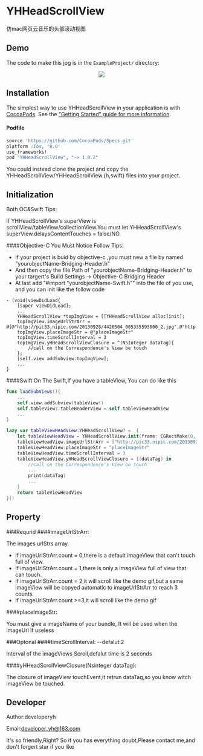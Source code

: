# YHHeadScrollView
仿mac网页云音乐的头部滚动视图

Demo
----

The code to make this jpg is in the `ExampleProject/` directory:

<p align="center">
<img src="http://i.imgur.com/xrB0iQZ.gif">
</p>

Installation
------------

The simplest way to use YHHeadScrollView in your application is with [CocoaPods](http://cocoapods.org). See the ["Getting Started" guide for more information](http://guides.cocoapods.org/using/using-cocoapods.html).

#### Podfile

```ruby
source 'https://github.com/CocoaPods/Specs.git'
platform :ios, '8.0'
use_frameworks!
pod "YHHeadScrollView", "~> 1.0.2"
```

You could instead clone the project and copy the YHHeadScrollView/YHHeadScrollView.{h,swift} files into your project.

Initialization
--------------
Both OC&Swift Tips:

If YHHeadScrollView's superView is scrollView/tableView/collectionView.You must let YHHeadScrollView's superView.delaysContentTouches = false/NO.

####Objective-C
You Must Notice Follow Tips:
- If your project is buid by objective-c ,you must new a file by named "yourobjectName-Bridging-Header.h"
- And then copy the file Path of "yourobjectName-Bridging-Header.h" to your targert's Build Settings  -> Objective-C Bridging Header 
- At last add "#import "yourobjectName-Swift.h"" into the file of you use, and you can init like the follow code 

``` objc
- (void)viewDidLoad{
    [super viewDidLoad];
    ...
    YHHeadScrollView *topImgView = [[YHHeadScrollView alloc]init];
    topImgView.imageUrlStrArr = @[@"http://pic33.nipic.com/20130928/4420504_005335593000_2.jpg",@"http://pic.58pic.com/58pic/13/43/94/88258PICeV4_1024.jpg",@"http://pic26.nipic.com/20130127/9391931_094607395166_2.jpg"];
    topImgView.placeImageStr = @"placeImageStr"
    topImgView.timeScrollInterval = 3
    topImgView.yHHeadScrollViewClosure = ^(NSInteger dataTag){
        //call on the Correspondence's View be touch
    };
    [self.view addSubview:topImgView];
    ...
}
```

####Swift
On The Swift,If you have a tableView, You can do like this
``` swift
func loadSubViews(){
    ...
    self.view.addSubview(tableView!)
    self.tableView?.tableHeaderView = self.tableViewHeadView
    ... 
}

lazy var tableViewHeadView:YHHeadScrollView? =  {
    let tableViewHeadView = YHHeadScrollView.init(frame: CGRectMake(0, 0, UIScreen.mainScreen().bounds.width, 150))
    tableViewHeadView.imageUrlStrArr = ["http://pic33.nipic.com/20130928/4420504_005335593000_2.jpg","http://pic.58pic.com/58pic/13/43/94/88258PICeV4_1024.jpg","http://pic26.nipic.com/20130127/9391931_094607395166_2.jpg","http://pic61.nipic.com/file/20150311/20613793_172336144198_2.png","http://pic.58pic.com/10/20/29/99bOOOPIC77.jpg","http://pic15.nipic.com/20110630/6322714_105943746342_2.jpg","http://pic26.nipic.com/20130127/9391931_094607395166_2.jpg"]
    tableViewHeadView.placeImageStr = "placeImageStr"
    tableViewHeadView.timeScrollInterval = 3
    tableViewHeadView.yHHeadScrollViewClosure = {(dataTag) in
        //call on the Correspondence's View be touch
        ...
        print(dataTag)
        ...
    }
    return tableViewHeadView
}()
```

Property
-------

###Requrid
####imageUrlStrArr:

The images urlStrs array.
- If imageUrlStrArr.count = 0,there is a default imageView that can't touch full of view.
- If imageUrlStrArr.count = 1,there is only a imageView full of view that can touch.
- If imageUrlStrArr.count = 2,it will scroll like the demo gif,but a same imageView  will be copyed automatic to imageUrlStrArr to reach 3 counts.
- If imageUrlStrArr.count >=3,it will scroll like the demo gif


####placeImageStr:

You must give a imageName of your bundle, It will be used when the imageUrl if useless

###Optonal
####timeScrollInterval: --defalut:2

Interval of the imageViews Scroll,defalut time is 2 seconds
 
####yHHeadScrollViewClosure(Nsinteger dataTag):

The closure of imageView touchEvent,it retrun dataTag,so you know witch imageView be touched. 

Developer
-------------------
Author:developeryh

Email:developer_yh@163.com

It's so friendly,Right? So if you has everything doubt,Please contact me,and don't forgert star if you like




